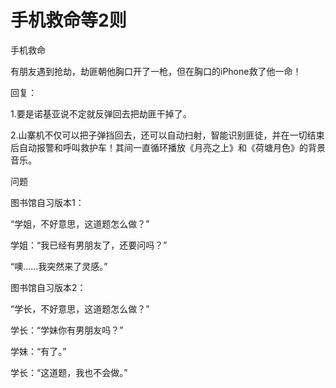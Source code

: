 # 手机救命等2则

手机救命

有朋友遇到抢劫，劫匪朝他胸口开了一枪，但在胸口的iPhone救了他一命！

回复：

1.要是诺基亚说不定就反弹回去把劫匪干掉了。

2.山寨机不仅可以把子弹挡回去，还可以自动扫射，智能识别匪徒，并在一切结束后自动报警和呼叫救护车！其间一直循环播放《月亮之上》和《荷塘月色》的背景音乐。

问题

图书馆自习版本1：

“学姐，不好意思，这道题怎么做？”

学姐：“我已经有男朋友了，还要问吗？”

“噢……我突然来了灵感。”

图书馆自习版本2：

“学长，不好意思，这道题怎么做？”

学长：“学妹你有男朋友吗？”

学妹：“有了。”

学长：“这道题，我也不会做。”